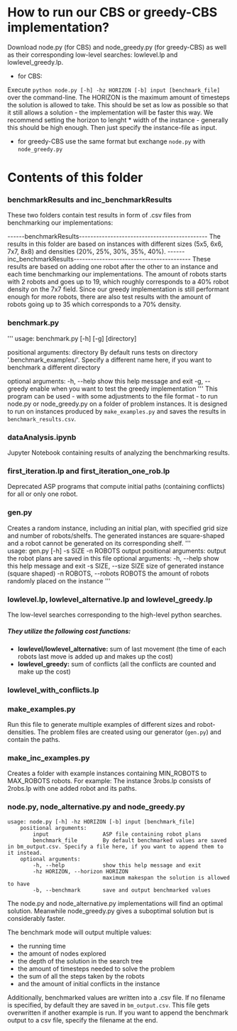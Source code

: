 # How to run our CBS or greedy-CBS implementation? 
Download node.py (for CBS) and node_greedy.py (for greedy-CBS) as well as their corresponding low-level searches: lowlevel.lp and lowlevel_greedy.lp.

* for CBS:

Execute `python node.py [-h] -hz HORIZON [-b] input [benchmark_file]` over the command-line. The HORIZON is the maximum amount of timesteps the solution is allowed to take. This should be set as low as possible so that it still allows a solution - the implementation will be faster this way. We recommend setting the horizon to lenght * width of the instance - generally this should be high enough. Then just specify the instance-file as input.

* for greedy-CBS use the same format but exchange `node.py` with `node_greedy.py`


# Contents of this folder

### benchmarkResults and inc_benchmarkResults

These two folders contain test results in form of .csv files from benchmarking our implementations:

------benchmarkResults---------------------------------------------
The results in this folder are based on instances with different sizes (5x5, 6x6, 7x7, 8x8) and densities (20%, 25%, 30%, 35%, 40%).
------inc_benchmarkResults-----------------------------------------
These results are based on adding one robot after the other to an instance and each time benchmarking our implementations. The amount of robots starts with 2 robots and goes up to 19, which roughly corresponds to a 40% robot density on the 7x7 field. Since our greedy implementation is still performant enough for more robots, there are also test results with the amount of robots going up to 35 which corresponds to a 70% density.

### benchmark.py
'''
usage: benchmark.py [-h] [-g] [directory]

positional arguments:
  directory     By default runs tests on directory '.benchmark_examples/'. Specify a different name here, if you want
                to benchmark a different directory

optional arguments:
  -h, --help    show this help message and exit
  -g, --greedy  enable when you want to test the greedy implementation
'''
This program can be used - with some adjustments to the file format - to run node.py or node_greedy.py on a folder of problem instances. It is designed to run on instances produced by `make_examples.py` and saves the results in `benchmark_results.csv`.

### dataAnalysis.ipynb
Jupyter Notebook containing results of analyzing the benchmarking results.

### first_iteration.lp and first_iteration_one_rob.lp
Deprecated ASP programs that compute initial paths (containing conflicts) for all or only one robot.

### gen.py
Creates a random instance, including an initial plan, with specified grid size and number of robots/shelfs. The generated instances are square-shaped and a robot cannot be generated on its corresponding shelf.
'''  
usage: gen.py [-h] -s SIZE -n ROBOTS output
positional arguments:
    output                  the robot plans are saved in this file
optional arguments:
    -h, --help              show this help message and exit
    -s SIZE, --size SIZE    size of generated instance (square shaped)
    -n ROBOTS, --robots ROBOTS
                            the amount of robots randomly placed on the instance
'''

### lowlevel.lp, lowlevel_alternative.lp and lowlevel_greedy.lp
The low-level searches corresponding to the high-level python searches.

##### They utilize the following cost functions:

* **lowlevel/lowlevel_alternative:** sum of last movement (the time of each robots last move is added up and makes up the cost)
* **lowlevel_greedy:** sum of conflicts (all the conflicts are counted  and make up the cost)

### lowlevel_with_conflicts.lp

### make_examples.py 
Run this file to generate multiple examples of different sizes and robot-densities. The problem files are created using our generator (`gen.py`) and contain the paths. 

### make_inc_examples.py
Creates a folder with example instances containing MIN_ROBOTS to MAX_ROBOTS robots. For example: The instance 3robs.lp consists of
2robs.lp with one added robot and its paths.

### node.py, node_alternative.py and node_greedy.py
```
usage: node.py [-h] -hz HORIZON [-b] input [benchmark_file]
    positional arguments:
        input                 ASP file containing robot plans
        benchmark_file        By default benchmarked values are saved in bm_output.csv. Specify a file here, if you want to append them to it instead.
    optional arguments:
        -h, --help            show this help message and exit
        -hz HORIZON, --horizon HORIZON
                              maximum makespan the solution is allowed to have
        -b, --benchmark       save and output benchmarked values
```  
The node.py and node_alternative.py implementations will find an optimal solution. Meanwhile node_greedy.py gives a suboptimal solution but is considerably faster.

The benchmark mode will output multiple values:
* the running time
* the amount of nodes explored 
* the depth of the solution in the search tree
* the amount of timesteps needed to solve the problem
* the sum of all the steps taken by the robots
* and the amount of initial conflicts in the instance

Additionally, benchmarked values are written into a .csv file. If no filename is specified, by default they are saved in `bm_output.csv`. This file gets overwritten if another example is run. If you want to append the benchmark output to a csv file, specify the filename at the end.  
